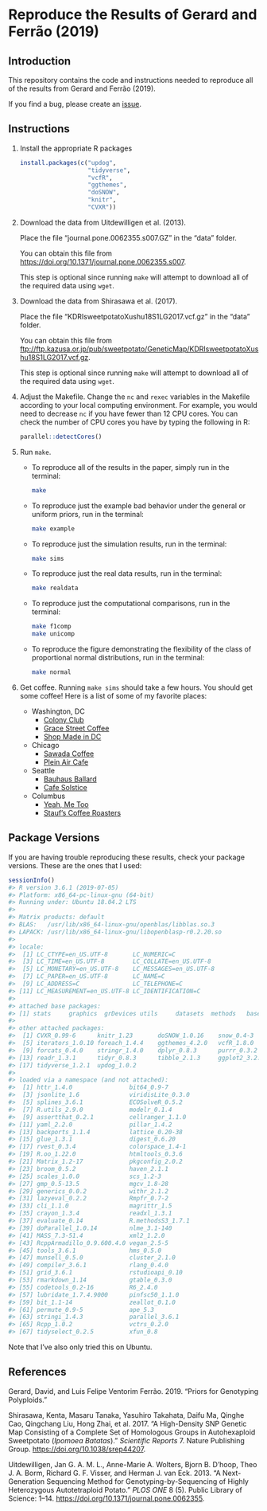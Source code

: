 
<!-- README.md is generated from README.Rmd. Please edit that file -->

# Reproduce the Results of Gerard and Ferrão (2019)

## Introduction

This repository contains the code and instructions needed to reproduce
all of the results from Gerard and Ferrão (2019).

If you find a bug, please create an
[issue](https://github.com/dcgerard/reproduce_prior_sims/issues).

## Instructions

1.  Install the appropriate R packages
    
    ``` r
    install.packages(c("updog",
                       "tidyverse", 
                       "vcfR",
                       "ggthemes",
                       "doSNOW",
                       "knitr",
                       "CVXR"))
    ```

2.  Download the data from Uitdewilligen et al. (2013).
    
    Place the file “journal.pone.0062355.s007.GZ” in the “data” folder.
    
    You can obtain this file from
    <https://doi.org/10.1371/journal.pone.0062355.s007>.
    
    This step is optional since running `make` will attempt to download
    all of the required data using `wget`.

3.  Download the data from Shirasawa et al. (2017).
    
    Place the file “KDRIsweetpotatoXushu18S1LG2017.vcf.gz” in the “data”
    folder.
    
    You can obtain this file from
    <ftp://ftp.kazusa.or.jp/pub/sweetpotato/GeneticMap/KDRIsweetpotatoXushu18S1LG2017.vcf.gz>.
    
    This step is optional since running `make` will attempt to download
    all of the required data using `wget`.

4.  Adjust the Makefile. Change the `nc` and `rexec` variables in the
    Makefile according to your local computing environment. For example,
    you would need to decrease `nc` if you have fewer than 12 CPU cores.
    You can check the number of CPU cores you have by typing the
    following in R:
    
    ``` r
    parallel::detectCores()
    ```

5.  Run `make`.
    
      - To reproduce all of the results in the paper, simply run in the
        terminal:
        
        ``` bash
        make
        ```
    
      - To reproduce just the example bad behavior under the general or
        uniform priors, run in the terminal:
        
        ``` bash
        make example
        ```
    
      - To reproduce just the simulation results, run in the terminal:
        
        ``` bash
        make sims
        ```
    
      - To reproduce just the real data results, run in the terminal:
        
        ``` bash
        make realdata
        ```
    
      - To reproduce just the computational comparisons, run in the
        terminal:
        
        ``` bash
        make f1comp 
        make unicomp
        ```
    
      - To reproduce the figure demonstrating the flexibility of the
        class of proportional normal distributions, run in the terminal:
        
        ``` bash
        make normal
        ```

6.  Get coffee. Running `make sims` should take a few hours. You should
    get some coffee\! Here is a list of some of my favorite places:
    
      - Washington, DC
          - [Colony
            Club](https://www.yelp.com/biz/colony-club-washington)
          - [Grace Street
            Coffee](https://www.yelp.com/biz/grace-street-coffee-georgetown)
          - [Shop Made in
            DC](https://www.yelp.com/biz/shop-made-in-dc-washington)
      - Chicago
          - [Sawada
            Coffee](https://www.yelp.com/biz/sawada-coffee-chicago)
          - [Plein Air
            Cafe](https://www.yelp.com/biz/plein-air-cafe-and-eatery-chicago-2)
      - Seattle
          - [Bauhaus
            Ballard](https://www.yelp.com/biz/bauhaus-ballard-seattle)
          - [Cafe
            Solstice](https://www.yelp.com/biz/cafe-solstice-seattle)
      - Columbus
          - [Yeah, Me
            Too](https://www.yelp.com/biz/yeah-me-too-columbus)
          - [Stauf’s Coffee
            Roasters](https://www.yelp.com/biz/staufs-coffee-roasters-columbus-2)

## Package Versions

If you are having trouble reproducing these results, check your package
versions. These are the ones that I used:

``` r
sessionInfo()
#> R version 3.6.1 (2019-07-05)
#> Platform: x86_64-pc-linux-gnu (64-bit)
#> Running under: Ubuntu 18.04.2 LTS
#> 
#> Matrix products: default
#> BLAS:   /usr/lib/x86_64-linux-gnu/openblas/libblas.so.3
#> LAPACK: /usr/lib/x86_64-linux-gnu/libopenblasp-r0.2.20.so
#> 
#> locale:
#>  [1] LC_CTYPE=en_US.UTF-8       LC_NUMERIC=C              
#>  [3] LC_TIME=en_US.UTF-8        LC_COLLATE=en_US.UTF-8    
#>  [5] LC_MONETARY=en_US.UTF-8    LC_MESSAGES=en_US.UTF-8   
#>  [7] LC_PAPER=en_US.UTF-8       LC_NAME=C                 
#>  [9] LC_ADDRESS=C               LC_TELEPHONE=C            
#> [11] LC_MEASUREMENT=en_US.UTF-8 LC_IDENTIFICATION=C       
#> 
#> attached base packages:
#> [1] stats     graphics  grDevices utils     datasets  methods   base     
#> 
#> other attached packages:
#>  [1] CVXR_0.99-6      knitr_1.23       doSNOW_1.0.16    snow_0.4-3      
#>  [5] iterators_1.0.10 foreach_1.4.4    ggthemes_4.2.0   vcfR_1.8.0      
#>  [9] forcats_0.4.0    stringr_1.4.0    dplyr_0.8.3      purrr_0.3.2     
#> [13] readr_1.3.1      tidyr_0.8.3      tibble_2.1.3     ggplot2_3.2.0   
#> [17] tidyverse_1.2.1  updog_1.0.2     
#> 
#> loaded via a namespace (and not attached):
#>  [1] httr_1.4.0                bit64_0.9-7              
#>  [3] jsonlite_1.6              viridisLite_0.3.0        
#>  [5] splines_3.6.1             ECOSolveR_0.5.2          
#>  [7] R.utils_2.9.0             modelr_0.1.4             
#>  [9] assertthat_0.2.1          cellranger_1.1.0         
#> [11] yaml_2.2.0                pillar_1.4.2             
#> [13] backports_1.1.4           lattice_0.20-38          
#> [15] glue_1.3.1                digest_0.6.20            
#> [17] rvest_0.3.4               colorspace_1.4-1         
#> [19] R.oo_1.22.0               htmltools_0.3.6          
#> [21] Matrix_1.2-17             pkgconfig_2.0.2          
#> [23] broom_0.5.2               haven_2.1.1              
#> [25] scales_1.0.0              scs_1.2-3                
#> [27] gmp_0.5-13.5              mgcv_1.8-28              
#> [29] generics_0.0.2            withr_2.1.2              
#> [31] lazyeval_0.2.2            Rmpfr_0.7-2              
#> [33] cli_1.1.0                 magrittr_1.5             
#> [35] crayon_1.3.4              readxl_1.3.1             
#> [37] evaluate_0.14             R.methodsS3_1.7.1        
#> [39] doParallel_1.0.14         nlme_3.1-140             
#> [41] MASS_7.3-51.4             xml2_1.2.0               
#> [43] RcppArmadillo_0.9.600.4.0 vegan_2.5-5              
#> [45] tools_3.6.1               hms_0.5.0                
#> [47] munsell_0.5.0             cluster_2.1.0            
#> [49] compiler_3.6.1            rlang_0.4.0              
#> [51] grid_3.6.1                rstudioapi_0.10          
#> [53] rmarkdown_1.14            gtable_0.3.0             
#> [55] codetools_0.2-16          R6_2.4.0                 
#> [57] lubridate_1.7.4.9000      pinfsc50_1.1.0           
#> [59] bit_1.1-14                zeallot_0.1.0            
#> [61] permute_0.9-5             ape_5.3                  
#> [63] stringi_1.4.3             parallel_3.6.1           
#> [65] Rcpp_1.0.2                vctrs_0.2.0              
#> [67] tidyselect_0.2.5          xfun_0.8
```

Note that I’ve also only tried this on Ubuntu.

## References

<div id="refs" class="references">

<div id="ref-gerard2019priors">

Gerard, David, and Luis Felipe Ventorim Ferrão. 2019. “Priors for
Genotyping Polyploids.”

</div>

<div id="ref-shirasawa2017high">

Shirasawa, Kenta, Masaru Tanaka, Yasuhiro Takahata, Daifu Ma, Qinghe
Cao, Qingchang Liu, Hong Zhai, et al. 2017. “A High-Density SNP Genetic
Map Consisting of a Complete Set of Homologous Groups in Autohexaploid
Sweetpotato (*Ipomoea Batatas*).” *Scientific Reports* 7. Nature
Publishing Group. <https://doi.org/10.1038/srep44207>.

</div>

<div id="ref-uitdewilligen2013next">

Uitdewilligen, Jan G. A. M. L., Anne-Marie A. Wolters, Bjorn B. D’hoop,
Theo J. A. Borm, Richard G. F. Visser, and Herman J. van Eck. 2013. “A
Next-Generation Sequencing Method for Genotyping-by-Sequencing of Highly
Heterozygous Autotetraploid Potato.” *PLOS ONE* 8 (5). Public Library of
Science: 1–14. <https://doi.org/10.1371/journal.pone.0062355>.

</div>

</div>
